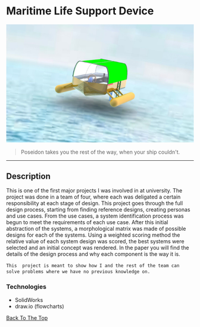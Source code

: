 # Maritime Life Support Device

![Project Image](./files/Intro.png)

>Poseidon takes you the rest of the way, when your ship couldn't.

---

## Description

This is one of the first major projects I was involved in at university. The project was done in a team of four, where each was deligated a certain responsibility at each stage of design. 
This project goes through the full design process, starting from finding reference designs, creating personas and use cases. From the use cases, a system identification process was begun to meet the requirements of each use case. 
After this initial abstraction of the systems, a morphological matrix was made of possible designs for each of the systems.
Using a weighted scoring method the relative value of each system design was scored, the best systems were selected and an initial concept was rendered. 
In the paper you will find the details of the design process and why each component is the way it is. 

    This  project is meant to show how I and the rest of the team can 
    solve problems where we have no previous knowledge on. 


### Technologies

- SolidWorks
- draw.io (flowcharts)

[Back To The Top](#maritime-life-support-device)
